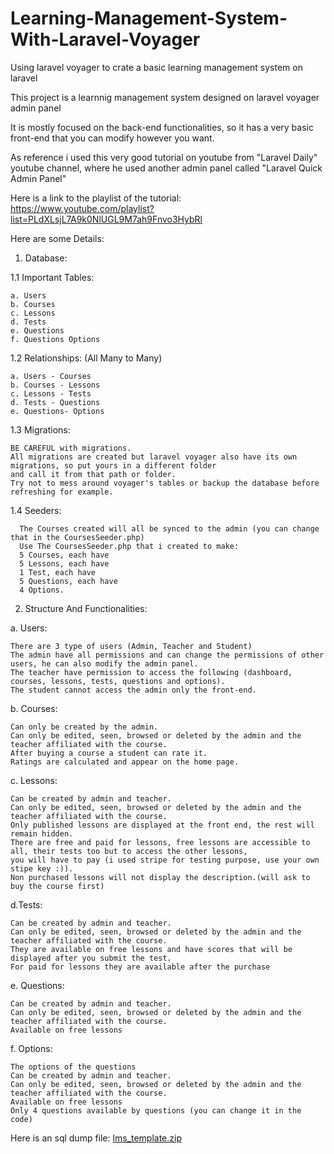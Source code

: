 

# Learning-Management-System-With-Laravel-Voyager
Using laravel voyager to crate a basic learning management system on laravel

This project is a learnnig management system designed on laravel voyager admin panel

It is mostly focused on the back-end functionalities, so it has a very basic front-end that you can modify however you want.

As reference i used this very good tutorial on youtube from "Laravel Daily" youtube channel, where he used another admin panel called "Laravel Quick Admin Panel"

Here is a link to the playlist of the tutorial: https://www.youtube.com/playlist?list=PLdXLsjL7A9k0NlUGL9M7ah9Fnvo3HybRl

Here are some Details:

1. Database: 
 
 1.1 Important Tables:
   
    a. Users
    b. Courses
    c. Lessons
    d. Tests
    e. Questions
    f. Questions Options
  1.2 Relationships: (All Many to Many)
  
    a. Users - Courses
    b. Courses - Lessons
    c. Lessons - Tests
    d. Tests - Questions
    e. Questions- Options
    
  1.3 Migrations:
  
    BE CAREFUL with migrations.
    All migrations are created but laravel voyager also have its own migrations, so put yours in a different folder
    and call it from that path or folder.
    Try not to mess around voyager's tables or backup the database before refreshing for example.
    
  1.4 Seeders:
      
      The Courses created will all be synced to the admin (you can change that in the CoursesSeeder.php)
      Use The CoursesSeeder.php that i created to make:
      5 Courses, each have
      5 Lessons, each have
      1 Test, each have 
      5 Questions, each have
      4 Options.

2. Structure And Functionalities:
  
  a. Users:
    
    There are 3 type of users (Admin, Teacher and Student)
    The admin have all permissions and can change the permissions of other users, he can also modify the admin panel.
    The teacher have permission to access the following (dashboard, courses, lessons, tests, questions and options).
    The student cannot access the admin only the front-end.
    
  b. Courses:
    
    Can only be created by the admin.
    Can only be edited, seen, browsed or deleted by the admin and the teacher affiliated with the course.
    After buying a course a student can rate it.
    Ratings are calculated and appear on the home page.
  
  c. Lessons:
   
    Can be created by admin and teacher.
    Can only be edited, seen, browsed or deleted by the admin and the teacher affiliated with the course.
    Only published lessons are displayed at the front end, the rest will remain hidden.
    There are free and paid for lessons, free lessons are accessible to all, their tests too but to access the other lessons,
    you will have to pay (i used stripe for testing purpose, use your own stipe key :)).
    Non purchased lessons will not display the description.(will ask to buy the course first)
    
  d.Tests:
   
    Can be created by admin and teacher.
    Can only be edited, seen, browsed or deleted by the admin and the teacher affiliated with the course.
    They are available on free lessons and have scores that will be displayed after you submit the test.
    For paid for lessons they are available after the purchase
  e. Questions:
  
  
    Can be created by admin and teacher.
    Can only be edited, seen, browsed or deleted by the admin and the teacher affiliated with the course.
    Available on free lessons
  f. Options:
  
    The options of the questions
    Can be created by admin and teacher.
    Can only be edited, seen, browsed or deleted by the admin and the teacher affiliated with the course.
    Available on free lessons
    Only 4 questions available by questions (you can change it in the code)
    
  Here is an sql dump file:
  [lms_template.zip](https://github.com/Ibrahima-prog/Learning-Management-System-With-Laravel-Voyager/files/6198586/lms_template.zip)

